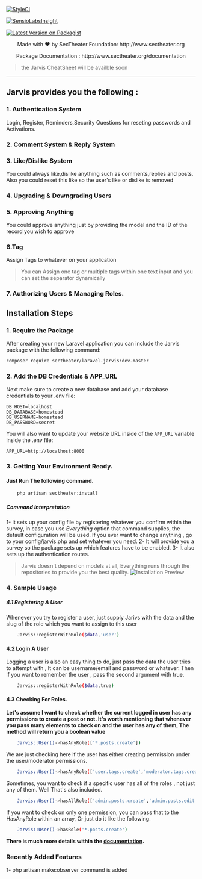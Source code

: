 [![StyleCI](https://styleci.io/repos/119122531/shield?branch=master)](https://styleci.io/repos/119122531)

[![SensioLabsInsight](https://insight.sensiolabs.com/projects/aad0fe4a-4ddc-4357-807e-71a2c931375f/big.png)](https://insight.sensiolabs.com/projects/aad0fe4a-4ddc-4357-807e-71a2c931375f)

[![Latest Version on Packagist](https://img.shields.io/packagist/v/sectheater/laravel-jarvis.svg?style=flat-square)](https://packagist.org/packages/sectheater/laravel-jarvis)

<!-- [![Total Downloads](https://img.shields.io/packagist/dt/sectheater/laravel-jarvis.svg?style=flat-square)](https://packagist.org/packages/sectheater/laravel-jarvis) -->

<p align="center"> Made with ❤️ by  SecTheater Foundation:  http://www.sectheater.org</p>
<p align="center">Package Documentation : http://www.sectheater.org/documentation
</p>

> the Jarvis CheatSheet will be availble soon 


<hr>

## Jarvis provides you the following :
### 1. Authentication System
Login, Register, Reminders,Security Questions for reseting passwords and Activations.
### 2. Comment System & Reply System
### 3. Like/Dislike System
You could always like,dislike anything such as comments,replies and posts. Also you could reset this like so the user's like or dislike is removed
### 4. Upgrading & Downgrading Users
### 5. Approving Anything
You could approve anything just by providing the model and the ID of the record you wish to approve
### 6.Tag
Assign Tags to whatever on your application
> You can Assign one tag or multiple tags within one text input and you can set the separator dynamically

### 7. Authorizing Users & Managing Roles.

## Installation Steps

### 1. Require the Package

After creating your new Laravel application you can include the Jarvis package with the following command: 

```bash
composer require sectheater/laravel-jarvis:dev-master
```

### 2. Add the DB Credentials & APP_URL

Next make sure to create a new database and add your database credentials to your .env file:

```
DB_HOST=localhost
DB_DATABASE=homestead
DB_USERNAME=homestead
DB_PASSWORD=secret
```

You will also want to update your website URL inside of the `APP_URL` variable inside the .env file:

```
APP_URL=http://localhost:8000
```

### 3. Getting Your Environment Ready.

#### Just Run The following command.


```bash
	php artisan sectheater:install
```

##### Command Interpretation

1- It sets up your config file by registering whatever you confirm within the survey, in case you use *Everything* option that command supplies, the default configuration will be used. If you ever want to change anything , go to your config/jarvis.php and set whatever you need.
2- It will provide you a survey so the package sets up which features have to be enabled.
3- It also sets up the authentication routes.
> Jarvis doesn't depend on models at all, Everything runs through the repositories to provide you the best quality.
![Installation Preview](http://sectheater.org/assets/images/doc/installation.png)
### 4. Sample Usage
##### 4.1 Registering A User 
Whenever you try to register a user, just supply Jarivs with the data and the slug of the role which you want to assign to this user
```bash
	Jarvis::registerWithRole($data,'user')
```
#### 4.2 Login A User

Logging a user is also an easy thing to do, just pass the data the user tries to attempt with , It can be username/email and password or whatever. Then if you want to remember the user , pass the second argument with true.
```bash
	Jarvis::registerWithRole($data,true)
```

#### 4.3 Checking For Roles.
<b> Let's assume I want to check whether the current logged in user has any permissions to create a post or not. It's worth mentioning that whenever you pass many elements to check on and the user has any of them, The method will return you a boolean value </b>
```bash
	Jarvis::User()->hasAnyRole(['*.posts.create']) 
```
We are just checking here if the user has either creating permission under the user/moderator permissions.
```bash
	Jarvis::User()->hasAnyRole(['user.tags.create','moderator.tags.create'])
```
Sometimes, you want to check if a specific user has all of the roles , not just any of them.
Well That's also included.
```bash
	Jarvis::User()->hasAllRole(['admin.posts.create','admin.posts.edit'])
```
If you want to check on only one permission, you can pass that to the HasAnyRole within an array, Or just do it like the following.
```bash
	Jarvis::User()->hasRole('*.posts.create')
```
<b> There is much more details within the <a href="http://www.sectheater.org/documentation">documentation</a>.</b>

### Recently Added Features

1- php artisan make:observer command is added

